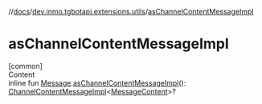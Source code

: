 //[docs](../../index.md)/[dev.inmo.tgbotapi.extensions.utils](index.md)/[asChannelContentMessageImpl](as-channel-content-message-impl.md)



# asChannelContentMessageImpl  
[common]  
Content  
inline fun [Message](../dev.inmo.tgbotapi.types.message.abstracts/-message/index.md).[asChannelContentMessageImpl](as-channel-content-message-impl.md)(): [ChannelContentMessageImpl](../dev.inmo.tgbotapi.types.message/-channel-content-message-impl/index.md)<[MessageContent](../dev.inmo.tgbotapi.types.message.content.abstracts/-message-content/index.md)>?  



